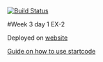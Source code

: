 [![Build Status](https://travis-ci.org/MivleDK/Week3Day1-EX2.svg?branch=master)](https://travis-ci.org/MivleDK/Week3Day1-EX2)

#Week 3 day 1 EX-2

Deployed on [website](https://micklarsen.com/W3D1_EX2/)

[Guide on how to use startcode](https://docs.google.com/document/d/1K6s6Tt65bzB8bCSE_NUE8alJrLRNTKCwax3GEm4OjOE/edit?usp=sharing)
